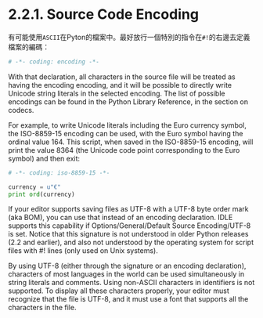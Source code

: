 # 2.2.1. Source Code Encoding

有可能使用`ASCII`在Pyton的檔案中。最好放行一個特別的指令在`#!`的右邊去定義檔案的編碼：

```Python
# -*- coding: encoding -*-
```

With that declaration, all characters in the source file will be treated as having the encoding encoding, and it will be possible to directly write Unicode string literals in the selected encoding. The list of possible encodings can be found in the Python Library Reference, in the section on codecs.

For example, to write Unicode literals including the Euro currency symbol, the ISO-8859-15 encoding can be used, with the Euro symbol having the ordinal value 164. This script, when saved in the ISO-8859-15 encoding, will print the value 8364 (the Unicode code point corresponding to the Euro symbol) and then exit:
```Python
# -*- coding: iso-8859-15 -*-

currency = u"€"
print ord(currency)
```
If your editor supports saving files as UTF-8 with a UTF-8 byte order mark (aka BOM), you can use that instead of an encoding declaration. IDLE supports this capability if Options/General/Default Source Encoding/UTF-8 is set. Notice that this signature is not understood in older Python releases (2.2 and earlier), and also not understood by the operating system for script files with #! lines (only used on Unix systems).

By using UTF-8 (either through the signature or an encoding declaration), characters of most languages in the world can be used simultaneously in string literals and comments. Using non-ASCII characters in identifiers is not supported. To display all these characters properly, your editor must recognize that the file is UTF-8, and it must use a font that supports all the characters in the file.